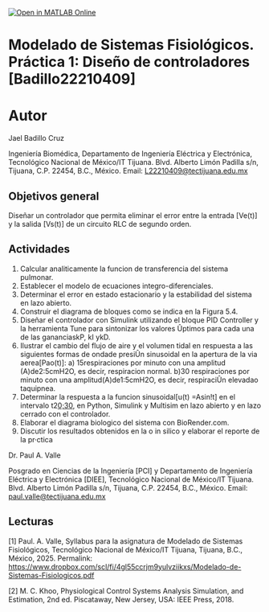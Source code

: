 [![Open in MATLAB Online](https://www.mathworks.com/images/responsive/global/open-in-matlab-online.svg)](https://matlab.mathworks.com/open/github/v1?repo=JaelBadillo/MSF-Pr-ctica-1)
# Modelado de Sistemas Fisiológicos. Práctica 1: Diseño de controladores [Badillo22210409]

# Autor
Jael Badillo Cruz

Ingeniería Biomédica, Departamento de Ingeniería Eléctrica y Electrónica, Tecnológico Nacional de México/IT Tijuana. Blvd. Alberto Limón Padilla s/n, Tijuana, C.P. 22454, B.C., México. Email: L22210409@tectijuana.edu.mx

## Objetivos general
Diseñar un controlador que permita eliminar el error entre la entrada [Ve(t)] y la salida [Vs(t)] de un circuito RLC de segundo orden.

## Actividades
1. Calcular analiticamente la funcion de transferencia del sistema pulmonar.
2. Establecer el modelo de ecuaciones integro-diferenciales.
3. Determinar el error en estado estacionario y la estabilidad del sistema en lazo abierto.
4. Construir el diagrama de bloques como se indica en la Figura 5.4.
5. Diseñar el controlador con Simulink utilizando el bloque PID Controller y la herramienta Tune para sintonizar los valores Ûptimos para cada una de las gananciaskP, kI ykD.
6. Ilustrar el cambio del flujo de aire y el volumen tidal en respuesta a las siguientes formas de ondade presiÛn sinusoidal en la apertura de la via aerea[Pao(t)]:
   a) 15respiraciones por minuto con una amplitud (A)de2:5cmH2O, es decir, respiracion normal.
   b)30 respiraciones por minuto con una amplitud(A)de1:5cmH2O, es decir, respiraciÛn elevadao taquipnea.
7. Determinar la respuesta a la funcion sinusoidal[u(t) =Asin!t] en el intervalo t2[0;30](segundos), en Python, Simulink y Multisim en lazo abierto y en lazo cerrado con el controlador.
8. Elaborar el diagrama biologico del sistema con BioRender.com.
9. Discutir los resultados obtenidos en la o in silico y elaborar el reporte de la pr·ctica

Dr. Paul A. Valle

Posgrado en Ciencias de la Ingeniería [PCI] y Departamento de Ingeniería Eléctrica y Electrónica [DIEE], Tecnológico Nacional de México/IT Tijuana. Blvd. Alberto Limón Padilla s/n, Tijuana, C.P. 22454, B.C., México. Email: paul.valle@tectijuana.edu.mx

## Lecturas
[1] Paul. A. Valle, Syllabus para la asignatura de Modelado de Sistemas Fisiológicos, Tecnológico Nacional de México/IT Tijuana, Tijuana, B.C., México, 2025. Permalink: https://www.dropbox.com/scl/fi/4gl55ccrjm9yulvziikxs/Modelado-de-Sistemas-Fisiologicos.pdf

[2] M. C. Khoo, Physiological Control Systems Analysis Simulation, and Estimation, 2nd ed. Piscataway, New Jersey, USA: IEEE Press, 2018.

